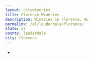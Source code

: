 ```yaml
---
layout: citywineries
title: Florence Wineries
description: Wineries in Florence, AL
permalink: /al/lauderdale/florence/
state: al
county: lauderdale
city: florence
---
```

-
